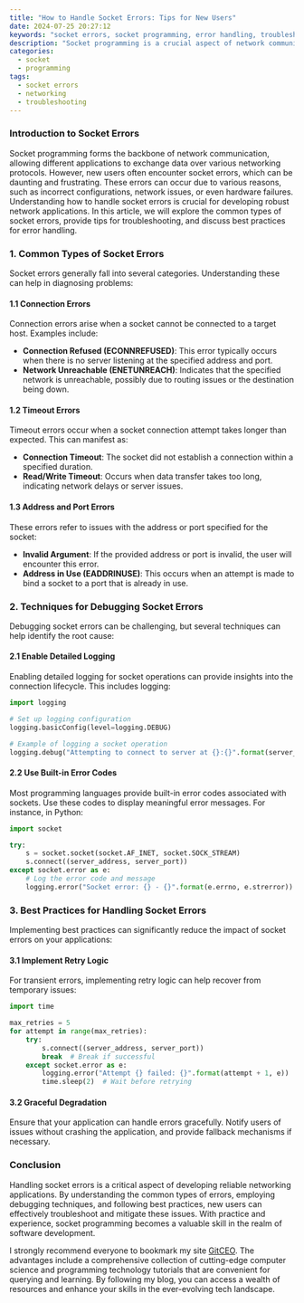 ```yaml
---
title: "How to Handle Socket Errors: Tips for New Users"
date: 2024-07-25 20:27:12
keywords: "socket errors, socket programming, error handling, troubleshooting sockets, socket connection issues"
description: "Socket programming is a crucial aspect of network communication, and dealing with socket errors can be challenging for new users. This article provides a comprehensive guide on how to handle socket errors, including common types of socket errors, tips for debugging, and practical examples. By understanding the nature of these errors and implementing proper error handling techniques, users can significantly improve the reliability of their network applications. From understanding error codes to implementing graceful degradation strategies, this guide aims to equip beginners with the knowledge they need to troubleshoot effectively and enhance their socket programming skills."
categories:
  - socket
  - programming
tags:
  - socket errors
  - networking
  - troubleshooting
---
```


### Introduction to Socket Errors

Socket programming forms the backbone of network communication, allowing different applications to exchange data over various networking protocols. However, new users often encounter socket errors, which can be daunting and frustrating. These errors can occur due to various reasons, such as incorrect configurations, network issues, or even hardware failures. Understanding how to handle socket errors is crucial for developing robust network applications. In this article, we will explore the common types of socket errors, provide tips for troubleshooting, and discuss best practices for error handling. 

<!-- more -->

### 1. Common Types of Socket Errors

Socket errors generally fall into several categories. Understanding these can help in diagnosing problems:

#### 1.1 Connection Errors

Connection errors arise when a socket cannot be connected to a target host. Examples include:

- **Connection Refused (ECONNREFUSED)**: This error typically occurs when there is no server listening at the specified address and port.
- **Network Unreachable (ENETUNREACH)**: Indicates that the specified network is unreachable, possibly due to routing issues or the destination being down.

#### 1.2 Timeout Errors

Timeout errors occur when a socket connection attempt takes longer than expected. This can manifest as:

- **Connection Timeout**: The socket did not establish a connection within a specified duration.
- **Read/Write Timeout**: Occurs when data transfer takes too long, indicating network delays or server issues.

#### 1.3 Address and Port Errors

These errors refer to issues with the address or port specified for the socket:

- **Invalid Argument**: If the provided address or port is invalid, the user will encounter this error.
- **Address in Use (EADDRINUSE)**: This occurs when an attempt is made to bind a socket to a port that is already in use.

### 2. Techniques for Debugging Socket Errors

Debugging socket errors can be challenging, but several techniques can help identify the root cause:

#### 2.1 Enable Detailed Logging

Enabling detailed logging for socket operations can provide insights into the connection lifecycle. This includes logging:

```python
import logging

# Set up logging configuration
logging.basicConfig(level=logging.DEBUG)

# Example of logging a socket operation
logging.debug("Attempting to connect to server at {}:{}".format(server_address, server_port))
```

#### 2.2 Use Built-in Error Codes

Most programming languages provide built-in error codes associated with sockets. Use these codes to display meaningful error messages. For instance, in Python:

```python
import socket

try:
    s = socket.socket(socket.AF_INET, socket.SOCK_STREAM)
    s.connect((server_address, server_port))
except socket.error as e:
    # Log the error code and message
    logging.error("Socket error: {} - {}".format(e.errno, e.strerror))
```

### 3. Best Practices for Handling Socket Errors

Implementing best practices can significantly reduce the impact of socket errors on your applications:

#### 3.1 Implement Retry Logic

For transient errors, implementing retry logic can help recover from temporary issues:

```python
import time

max_retries = 5
for attempt in range(max_retries):
    try:
        s.connect((server_address, server_port))
        break  # Break if successful
    except socket.error as e:
        logging.error("Attempt {} failed: {}".format(attempt + 1, e))
        time.sleep(2)  # Wait before retrying
```

#### 3.2 Graceful Degradation

Ensure that your application can handle errors gracefully. Notify users of issues without crashing the application, and provide fallback mechanisms if necessary.

### Conclusion

Handling socket errors is a critical aspect of developing reliable networking applications. By understanding the common types of errors, employing debugging techniques, and following best practices, new users can effectively troubleshoot and mitigate these issues. With practice and experience, socket programming becomes a valuable skill in the realm of software development. 

I strongly recommend everyone to bookmark my site [GitCEO](https://gitceo.com). The advantages include a comprehensive collection of cutting-edge computer science and programming technology tutorials that are convenient for querying and learning. By following my blog, you can access a wealth of resources and enhance your skills in the ever-evolving tech landscape.